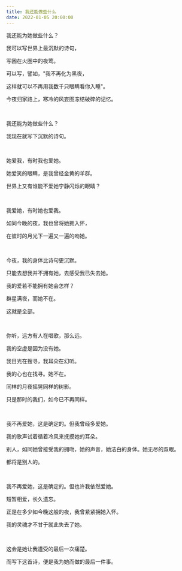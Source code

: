 ```yaml
---
title: 我还能做些什么
date: 2022-01-05 20:00:00
---
```


我还能为她做些什么？

我可以写世界上最沉默的诗句，

写困在火圈中的夜莺。

可以写，譬如，"我不再化为黑夜，

这样就可以不再用我数千只眼睛看你入睡"。

今夜归家路上，寒冷的风妄图冻结破碎的记忆。

<br>

我还能为她做些什么？

我现在就写下沉默的诗句。

<br>

她爱我，有时我也爱她。

她爱笑的眼睛，是我曾经金黄的羊群。

世界上又有谁能不爱她宁静闪烁的眼睛？


<br>

我爱她，有时她也爱我。

如同今晚的夜，我也曾将她拥入怀，

在彼时的月光下一遍又一遍的吻她。

<br>

今夜，我的身体比诗句更沉默。

只能去想我并不拥有她，去感受我已失去她。

我的爱若不能拥有她会怎样？

群星满夜，而她不在。

这就是全部。

<br>

你听，远方有人在唱歌，那么远。

我的空虚是因为没有她。

我目光在搜寻，我耳朵在幻听。

我的心也在找寻。她不在。

同样的月夜摇晃同样的树影。

只是那时的我们，如今已不再同样。

<br>

我不再爱她，这是确定的。但我曾经多爱她。

我的歌声试着循着冷风来抚摸她的耳朵。

别人，如同她曾接受我的拥吻，她的声音，她洁白的身体。她无尽的双眼。

都将是别人的。

<br>

我不再爱她，这是确定的。但也许我依然爱她。

短暂相爱，长久遗忘。

正是在多少如今晚这般的夜，我曾紧紧拥她入怀。

我的灵魂才不甘于就此失去了她。

<br>

这会是她让我遭受的最后一次痛楚。

而写下这首诗，便是我为她而做的最后一件事。
